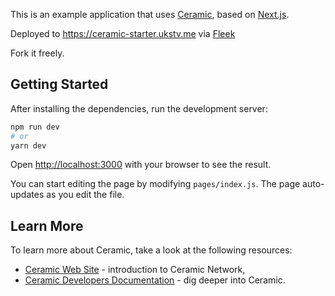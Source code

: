 This is an example application that uses [Ceramic](https://ceramic.network), based on [Next.js](https://nextjs.org/).

Deployed to https://ceramic-starter.ukstv.me via [Fleek](https://fleek.co)

Fork it freely.

## Getting Started

After installing the dependencies, run the development server:

```bash
npm run dev
# or
yarn dev
```

Open [http://localhost:3000](http://localhost:3000) with your browser to see the result.

You can start editing the page by modifying `pages/index.js`. The page auto-updates as you edit the file.

## Learn More

To learn more about Ceramic, take a look at the following resources:

- [Ceramic Web Site](https://ceramic.network) - introduction to Ceramic Network,
- [Ceramic Developers Documentation](https://developers.ceramic.network/learn/welcome/) - dig deeper into Ceramic.
